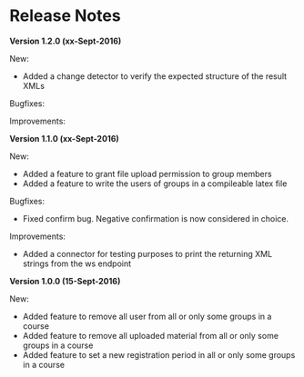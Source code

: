 Release Notes
=============

**Version 1.2.0 (xx-Sept-2016)**

New:
* Added a change detector to verify the expected structure of the result XMLs

Bugfixes:

Improvements:

**Version 1.1.0 (xx-Sept-2016)**

New:
* Added a feature to grant file upload permission to group members
* Added a feature to write the users of groups in a compileable latex file 

Bugfixes:
* Fixed confirm bug. Negative confirmation is now considered in choice. 

Improvements:
* Added a connector for testing purposes to print the returning XML strings from the ws endpoint


**Version 1.0.0 (15-Sept-2016)**

New:
* Added feature to remove all user from all or only some groups in a course
* Added feature to remove all uploaded material from all or only some groups in a course
* Added feature to set a new registration period in all or only some groups in a course